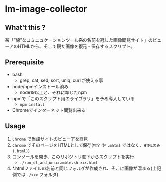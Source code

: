 # lm-image-collector

## What't this ?

某「”線”なコミニュケーションツール系の名前を冠した画像閲覧サイト」のビューアのHTMLから、そこで観た画像を復元・保存するスクリプト。

## Prerequisite

- bash
  - grep, cat, sed, sort, uniq, curl が使える事
- node/npmインストール済み
  - node19以上と、それに準じたnpm
- npmで「このスクリプト用のライブラリ」を予め導入している
  - `npm install`
- Chromeでインターネット閲覧出来る

## Usage

1. `Chrome` で当該サイトのビューアを閲覧
2. `Chrome` でそのページをHTMLとして保存(`完全` や `.mhtml` ではなく、`HTMLのみ(.html)`)
3. コンソールを開き、このリポジトリ直下からスクリプトを実行
    - `./run_dl_and_unscramble.sh xxx.html`
4. *.htmlファイルの名前と同じフォルダが作成され、そこに画像が溜まる(上記例では `./xxx` フォルダ)
